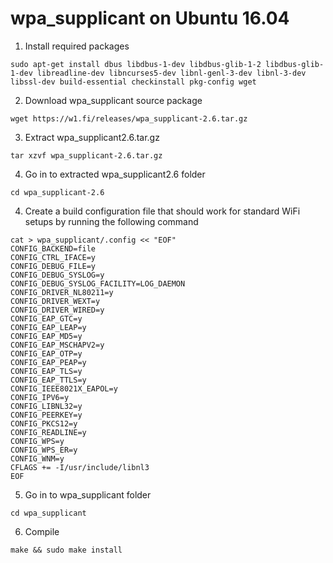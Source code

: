 # wpa_supplicant on Ubuntu 16.04

1. Install required packages
```
sudo apt-get install dbus libdbus-1-dev libdbus-glib-1-2 libdbus-glib-1-dev libreadline-dev libncurses5-dev libnl-genl-3-dev libnl-3-dev libssl-dev build-essential checkinstall pkg-config wget
```
2. Download wpa_supplicant source package
```
wget https://w1.fi/releases/wpa_supplicant-2.6.tar.gz
```
3. Extract wpa_supplicant2.6.tar.gz
```
tar xzvf wpa_supplicant-2.6.tar.gz
```
4. Go in to extracted wpa_supplicant2.6 folder
```
cd wpa_supplicant-2.6
```
4. Create a build configuration file that should work for standard WiFi setups by running the following command
```
cat > wpa_supplicant/.config << "EOF"
CONFIG_BACKEND=file
CONFIG_CTRL_IFACE=y
CONFIG_DEBUG_FILE=y
CONFIG_DEBUG_SYSLOG=y
CONFIG_DEBUG_SYSLOG_FACILITY=LOG_DAEMON
CONFIG_DRIVER_NL80211=y
CONFIG_DRIVER_WEXT=y
CONFIG_DRIVER_WIRED=y
CONFIG_EAP_GTC=y
CONFIG_EAP_LEAP=y
CONFIG_EAP_MD5=y
CONFIG_EAP_MSCHAPV2=y
CONFIG_EAP_OTP=y
CONFIG_EAP_PEAP=y
CONFIG_EAP_TLS=y
CONFIG_EAP_TTLS=y
CONFIG_IEEE8021X_EAPOL=y
CONFIG_IPV6=y
CONFIG_LIBNL32=y
CONFIG_PEERKEY=y
CONFIG_PKCS12=y
CONFIG_READLINE=y
CONFIG_WPS=y
CONFIG_WPS_ER=y
CONFIG_WNM=y
CFLAGS += -I/usr/include/libnl3
EOF
```
5. Go in to wpa_supplicant folder
```
cd wpa_supplicant
```
6. Compile
```
make && sudo make install
